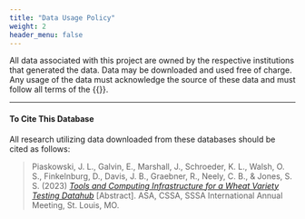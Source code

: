 ```yaml
---
title: "Data Usage Policy"
weight: 2
header_menu: false
---
```


All data associated with this project are owned by the respective institutions that generated the data. Data may be downloaded and used free of charge. Any usage of the data must acknowledge the source of these data and must follow all terms of the {{<extlink text="GNU General Public License, v3 (GPL3) license" href="https://www.gnu.org/licenses/gpl-3.0.en.html">}}. 

----------

#### To Cite This Database

All research utilizing data downloaded from these databases should be cited as follows:

> Piaskowski, J. L., Galvin, E., Marshall, J., Schroeder, K. L., Walsh, O. S., Finkelnburg, D., Davis, J. B., Graebner, R., Neely, C. B., & Jones, S. S. (2023) *[Tools and Computing Infrastructure for a Wheat Variety Testing Datahub](https://scisoc.confex.com/scisoc/2023am/meetingapp.cgi/Paper/149882)* [Abstract]. ASA, CSSA, SSSA International Annual Meeting, St. Louis, MO. 

